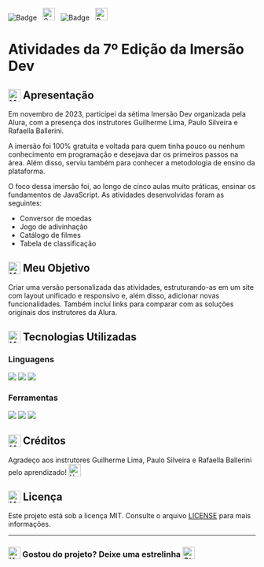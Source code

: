 ![Badge](https://img.shields.io/badge/ALURA-BB2649?style=for-the-badge) &nbsp; <img src="https://raw.githubusercontent.com/Tarikul-Islam-Anik/Animated-Fluent-Emojis/master/Emojis/Activities/Sparkles.png" alt="Sparkles" width="25" height="25" /> &nbsp; ![Badge](https://img.shields.io/badge/PROJETO-PRÓPRIO-FF6F61?style=for-the-badge) &nbsp; <img src="https://raw.githubusercontent.com/Tarikul-Islam-Anik/Animated-Fluent-Emojis/master/Emojis/Travel%20and%20places/Rocket.png" alt="Rocket" width="25" height="25" />

# Atividades da 7º Edição da Imersão Dev

## <img src="https://raw.githubusercontent.com/Tarikul-Islam-Anik/Animated-Fluent-Emojis/master/Emojis/Symbols/Keycap%20Digit%20One.png" alt="Keycap Digit One" width="25" height="25" style="vertical-align:text-bottom;" /> Apresentação
Em novembro de 2023, participei da sétima Imersão Dev organizada pela Alura, com a presença dos instrutores Guilherme Lima, Paulo Silveira e Rafaella Ballerini.

A imersão foi 100% gratuita e voltada para quem tinha pouco ou nenhum conhecimento em programação e desejava dar os primeiros passos na área. Além disso, serviu também para conhecer a metodologia de ensino da plataforma.

O foco dessa imersão foi, ao longo de cinco aulas muito práticas, ensinar os fundamentos de JavaScript. As atividades desenvolvidas foram as seguintes: 
- Conversor de moedas
- Jogo de adivinhação
- Catálogo de filmes
- Tabela de classificação

## <img src="https://raw.githubusercontent.com/Tarikul-Islam-Anik/Animated-Fluent-Emojis/master/Emojis/Symbols/Keycap%20Digit%20Two.png" alt="Keycap Digit Two" width="25" height="25" style="vertical-align:text-bottom;" /> Meu Objetivo
Criar uma versão personalizada das atividades, estruturando-as em um site com layout unificado e responsivo e, além disso, adicionar novas funcionalidades. Também incluí links para comparar com as soluções originais dos instrutores da Alura.

## <img src="https://raw.githubusercontent.com/Tarikul-Islam-Anik/Animated-Fluent-Emojis/master/Emojis/Symbols/Keycap%20Digit%20Three.png" alt="Keycap Digit Three" width="25" height="25" style="vertical-align:text-bottom;" /> Tecnologias Utilizadas

### Linguagens
<img src="https://img.shields.io/badge/HTML5-E34F26?style=for-the-badge&logo=html5&logoColor=white">
<img src="https://img.shields.io/badge/CSS3-1572B6?style=for-the-badge&logo=css3&logoColor=white">
<img src="https://img.shields.io/badge/JavaScript-F7DF1E?style=for-the-badge&logo=javascript&logoColor=black">

### Ferramentas
<img src="https://img.shields.io/badge/Visual%20Studio%20Code-0078D4?style=for-the-badge&logo=visual-studio-code&logoColor=white">
<img src="https://img.shields.io/badge/Git-F05032?style=for-the-badge&logo=git&logoColor=white">
<img src="https://img.shields.io/badge/GitHub-181717?style=for-the-badge&logo=github&logoColor=white">

## <img src="https://raw.githubusercontent.com/Tarikul-Islam-Anik/Animated-Fluent-Emojis/master/Emojis/Symbols/Keycap%20Digit%20Four.png" alt="Keycap Digit Four" width="25" height="25" style="vertical-align:text-bottom;" /> Créditos
Agradeço aos instrutores Guilherme Lima, Paulo Silveira e Rafaella Ballerini pelo aprendizado! <img src="https://raw.githubusercontent.com/Tarikul-Islam-Anik/Animated-Fluent-Emojis/master/Emojis/Smilies/Hugging%20Face.png" alt="Hugging Face" width="25" height="25" style="vertical-align:text-bottom;" /> 

## <img src="https://raw.githubusercontent.com/Tarikul-Islam-Anik/Animated-Fluent-Emojis/master/Emojis/Symbols/Keycap%20Digit%20Five.png" alt="Keycap Digit Five" width="25" height="25" style="vertical-align:text-bottom;" /> Licença
Este projeto está sob a licença MIT. Consulte o arquivo [LICENSE](LICENSE) para mais informações.

---

### <img src="https://raw.githubusercontent.com/Tarikul-Islam-Anik/Animated-Fluent-Emojis/master/Emojis/Symbols/Keycap%20Number%20Sign.png" alt="Keycap Number Sign" width="25" height="25" style="vertical-align:text-bottom;" /> Gostou do projeto? Deixe uma estrelinha <img src="https://raw.githubusercontent.com/Tarikul-Islam-Anik/Animated-Fluent-Emojis/master/Emojis/Travel%20and%20places/Star.png" alt="Star" width="25" height="25" style="vertical-align:text-bottom;" />
